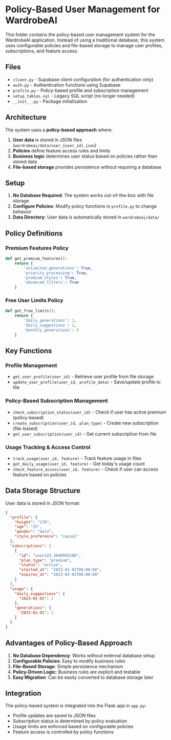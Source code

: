 # Policy-Based User Management for WardrobeAI

This folder contains the policy-based user management system for the WardrobeAI application. Instead of using a traditional database, this system uses configurable policies and file-based storage to manage user profiles, subscriptions, and feature access.

## Files

- `client.py` - Supabase client configuration (for authentication only)
- `auth.py` - Authentication functions using Supabase
- `profile.py` - Policy-based profile and subscription management
- `setup_tables.sql` - Legacy SQL script (no longer needed)
- `__init__.py` - Package initialization

## Architecture

The system uses a **policy-based approach** where:

1. **User data** is stored in JSON files (`wardrobeai/data/user_{user_id}.json`)
2. **Policies** define feature access rules and limits
3. **Business logic** determines user status based on policies rather than stored data
4. **File-based storage** provides persistence without requiring a database

## Setup

1. **No Database Required**: The system works out-of-the-box with file storage
2. **Configure Policies**: Modify policy functions in `profile.py` to change behavior
3. **Data Directory**: User data is automatically stored in `wardrobeai/data/`

## Policy Definitions

### Premium Features Policy
```python
def get_premium_features():
    return {
        'unlimited_generations': True,
        'priority_processing': True,
        'premium_styles': True,
        'advanced_filters': True
    }
```

### Free User Limits Policy
```python
def get_free_limits():
    return {
        'daily_generations': 1,
        'daily_suggestions': 1,
        'monthly_generations': 5
    }
```

## Key Functions

### Profile Management
- `get_user_profile(user_id)` - Retrieve user profile from file storage
- `update_user_profile(user_id, profile_data)` - Save/update profile to file

### Policy-Based Subscription Management
- `check_subscription_status(user_id)` - Check if user has active premium (policy-based)
- `create_subscription(user_id, plan_type)` - Create new subscription (file-based)
- `get_user_subscription(user_id)` - Get current subscription from file

### Usage Tracking & Access Control
- `track_usage(user_id, feature)` - Track feature usage in files
- `get_daily_usage(user_id, feature)` - Get today's usage count
- `check_feature_access(user_id, feature)` - Check if user can access feature based on policies

## Data Storage Structure

User data is stored in JSON format:
```json
{
  "profile": {
    "height": "170",
    "age": "25",
    "gender": "male",
    "style_preference": "casual"
  },
  "subscriptions": [
    {
      "id": "user123_1640995200",
      "plan_type": "premium",
      "status": "active",
      "started_at": "2023-01-01T00:00:00",
      "expires_at": "2023-02-01T00:00:00"
    }
  ],
  "usage": {
    "daily_suggestions": {
      "2023-01-01": 1
    },
    "generations": {
      "2023-01-01": 2
    }
  }
}
```

## Advantages of Policy-Based Approach

1. **No Database Dependency**: Works without external database setup
2. **Configurable Policies**: Easy to modify business rules
3. **File-Based Storage**: Simple persistence mechanism
4. **Policy-Driven Logic**: Business rules are explicit and testable
5. **Easy Migration**: Can be easily converted to database storage later

## Integration

The policy-based system is integrated into the Flask app in `app.py`:

- Profile updates are saved to JSON files
- Subscription status is determined by policy evaluation
- Usage limits are enforced based on configurable policies
- Feature access is controlled by policy functions